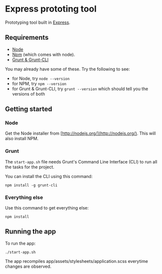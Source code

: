 # Express prototing tool

Prototyping tool built in [Express](http://expressjs.com/).

## Requirements

* [Node](http://nodejs.org/)
* [Npm](https://npmjs.org/) (which comes with node).
* [Grunt & Grunt-CLI](http://gruntjs.com/)

You may already have some of these. Try the following to see:

* for Node, try `node --version`
* for NPM, try `npm --version`
* for Grunt & Grunt-CLI, try `grunt --version` which should tell you the versions of both

## Getting started

### Node

Get the Node installer from [http://nodejs.org/](http://nodejs.org/). This will also install NPM.

### Grunt

The `start-app.sh` file needs Grunt's Command Line Interface (CLI) to run all the tasks for the project.

You can install the CLI using this command:

    npm install -g grunt-cli

### Everything else

Use this command to get everything else:

    npm install

## Running the app

To run the app:

    ./start-app.sh

The app recompiles app/assets/stylesheets/application.scss everytime changes are observed.
